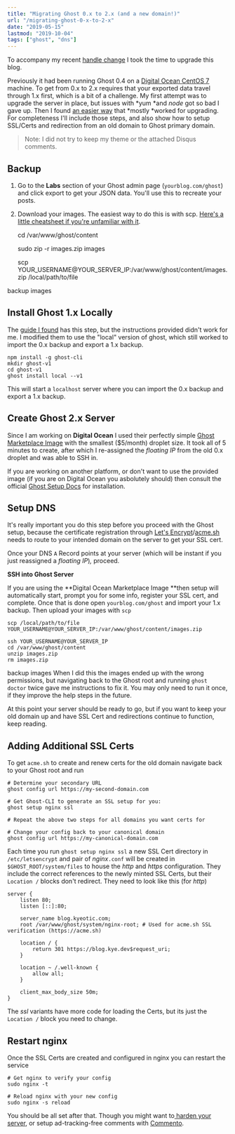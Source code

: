 ```yaml
---
title: "Migrating Ghost 0.x to 2.x (and a new domain!)"
url: "/migrating-ghost-0-x-to-2-x"
date: "2019-05-15"
lastmod: "2019-10-04"
tags: ["ghost", "dns"]
---
```


To accompany my recent [handle change](/kyeotic/) I took the time to upgrade this blog. 

Previously it had been running Ghost 0.4 on a [Digital Ocean CentOS 7](/digital-ocean-for-beginners) machine. To get from 0.x to 2.x requires that your exported data travel through 1.x first, which is a bit of a challenge. My first attempt was to upgrade the server in place, but issues with *yum *and *node* got so bad I gave up. Then I found [an easier way](https://robdodson.me/easily-upgrade-ghost-0-x-to-2-0/) that *mostly *worked for upgrading. For completeness I'll include those steps, and also show how to setup SSL/Certs and redirection from an old domain to Ghost primary domain.

> Note: I did not try to keep my theme or the attached Disqus comments.

## Backup

1. Go to the ****Labs**** section of your Ghost admin page (`yourblog.com/ghost`) and click export to get your JSON data. You'll use this to recreate your posts.
2. Download your images. The easiest way to do this is with scp. [Here's a little cheatsheet if you're unfamiliar with it](https://devhints.io/scp).

    cd /var/www/ghost/content
    
    sudo zip -r images.zip images
    
    scp YOUR_USERNAME@YOUR_SERVER_IP:/var/www/ghost/content/images.zip /local/path/to/file

backup images
## Install Ghost 1.x Locally

The [guide I found](https://robdodson.me/easily-upgrade-ghost-0-x-to-2-0/) has this step, but the instructions provided didn't work for me. I modified them to use the "local" version of ghost, which still worked to import the 0.x backup and export a 1.x backup.

    npm install -g ghost-cli
    mkdir ghost-v1
    cd ghost-v1
    ghost install local --v1

This will start a `localhost` server where you can import the 0.x backup and export a 1.x backup.

## Create Ghost 2.x Server

Since I am working on **Digital Ocean** I used their perfectly simple [Ghost Marketplace Image](https://marketplace.digitalocean.com/apps/ghost) with the smallest ($5/month) droplet size. It took all of 5 minutes to create, after which I re-assigned the *floating IP* from the old 0.x droplet and was able to SSH in.

If you are working on another platform, or don't want to use the provided image (if you are on Digital Ocean you asbolutely should) then consult the official [Ghost Setup Docs](https://docs.ghost.org/setup/) for installation.

## Setup DNS

It's really important you do this step before you proceed with the Ghost setup, because the certificate registration through [Let's Encrypt](https://letsencrypt.org/)/[acme.sh](https://github.com/Neilpang/acme.sh) needs to route to your intended domain on the server to get your SSL cert.

Once your DNS `A` Record points at your server (which will be instant if you just reassigned a *floating IP*)*,* proceed.

**SSH into Ghost Server**

If you are using the **Digital Ocean Marketplace Image **then setup will automatically start, prompt you for some info, register your SSL cert, and complete. Once that is done open `yourblog.com/ghost` and import your 1.x backup. Then upload your images with `scp`

    scp /local/path/to/file YOUR_USERNAME@YOUR_SERVER_IP:/var/www/ghost/content/images.zip
    
    ssh YOUR_USERNAME@YOUR_SERVER_IP
    cd /var/www/ghost/content
    unzip images.zip
    rm images.zip

backup images
When I did this the images ended up with the wrong permissions, but navigating back to the Ghost root and running `ghost doctor` twice gave me instructions to fix it. You may only need to run it once, if they improve the help steps in the future.

At this point your server should be ready to go, but if you want to keep your old domain up and have SSL Cert and redirections continue to function, keep reading.

## Adding Additional SSL Certs

To get `acme.sh` to create and renew certs for the old domain navigate back to your Ghost root and run

    # Determine your secondary URL
    ghost config url https://my-second-domain.com
    
    # Get Ghost-CLI to generate an SSL setup for you:
    ghost setup nginx ssl
    
    # Repeat the above two steps for all domains you want certs for
    
    # Change your config back to your canonical domain
    ghost config url https://my-canonical-domain.com

Each time you run `ghost setup nginx ssl` a new SSL Cert directory in `/etc/letsencrypt` and pair of *nginx*`.conf` will be created in `$GHOST_ROOT/system/files` to house the *http* and *https* configuration. They include the correct references to the newly minted SSL Certs, but their `Location /` blocks don't redirect. They need to look like this (for *http*)

    server {
        listen 80;
        listen [::]:80;
    
        server_name blog.kyeotic.com;
        root /var/www/ghost/system/nginx-root; # Used for acme.sh SSL verification (https://acme.sh)
    
        location / {
            return 301 https://blog.kye.dev$request_uri;
        }
    
        location ~ /.well-known {
            allow all;
        }
    
        client_max_body_size 50m;
    }

The *ssl* variants have more code for loading the Certs, but its just the `Location /` block you need to change.

## Restart nginx

Once the SSL Certs are created and configured in nginx you can restart the service

    # Get nginx to verify your config
    sudo nginx -t
    
    # Reload nginx with your new config
    sudo nginx -s reload

You should be all set after that. Though you might want to[ harden your server](https://robferguson.org/blog/2017/08/12/migrating-from-ghost-0-x-to-ghost-1-x/#serverhardening), or setup ad-tracking-free comments with [Commento](/self-hosting-commento).
